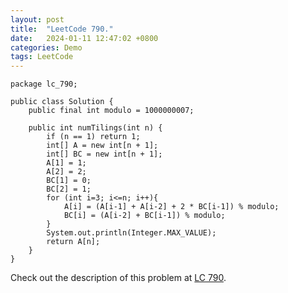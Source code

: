 ```yaml
---
layout: post
title:  "LeetCode 790."
date:   2024-01-11 12:47:02 +0800
categories: Demo
tags: LeetCode
---
```


```
package lc_790;

public class Solution {
    public final int modulo = 1000000007;

    public int numTilings(int n) {
        if (n == 1) return 1;
        int[] A = new int[n + 1];
        int[] BC = new int[n + 1];
        A[1] = 1;
        A[2] = 2;
        BC[1] = 0;
        BC[2] = 1;
        for (int i=3; i<=n; i++){
            A[i] = (A[i-1] + A[i-2] + 2 * BC[i-1]) % modulo;
            BC[i] = (A[i-2] + BC[i-1]) % modulo;
        }
        System.out.println(Integer.MAX_VALUE);
        return A[n];
    }
}
```

Check out the description of this problem at [LC 790][LC-790].

[LC-790]: https://leetcode.com/problemset/?search=790&page=1
